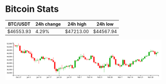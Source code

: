 # Bitcoin Stats

BTC/USDT|24h change|24h high|24h low|
|---|---|---|---|
|$46553.93|4.29%|$47213.00|$44567.94|

<img src="./chart.svg">
